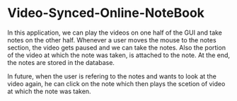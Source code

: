 # Video-Synced-Online-NoteBook

In this application, we can play the videos on one half of the GUI and take notes on the other half. Whenever a user moves the mouse to the notes section, the video gets paused and we can take the notes. Also the portion of the video at which the note was taken, is attached to the note. At the end, the notes are stored in the database.

In future, when the user is refering to the notes and wants to look at the video again, he can click on the note which then plays the scetion of video at which the note was taken. 
